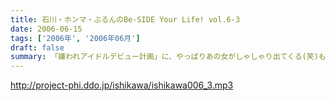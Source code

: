 ```yaml
---
title: 石川・ホンマ・ぶるんのBe-SIDE Your Life! vol.6-3
date: 2006-06-15
tags: ['2006年', '2006年06月']
draft: false
summary: 「嫌われアイドルデビュー計画」に、やっぱりあの女がしゃしゃり出てくる(笑)ものの、思わぬ横槍が!!第３部は、女の嫉妬と憎悪が渦巻く『こんなアイドルはイヤだ』と『私事』！エンディングで、北海道土産プレゼントの大抽選会もアリ!!
---
```


http://project-phi.ddo.jp/ishikawa/ishikawa006_3.mp3
